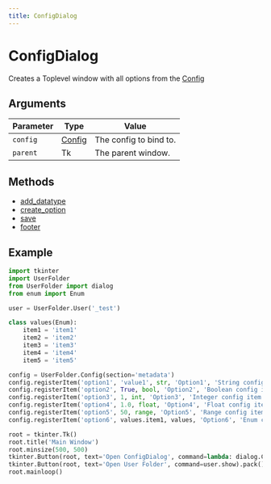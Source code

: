```yaml
---
title: ConfigDialog
---
```


# ConfigDialog

Creates a Toplevel window with all options from the [Config](/userfolder/Config)

## Arguments

| Parameter | Type                         | Value                  |
| --------- | ---------------------------- | ---------------------- |
| `config`  | [Config](/userfolder/Config) | The config to bind to. |
| `parent`  | Tk                           | The parent window.     |

## Methods

- [add_datatype](#add_datatype)
- [create_option](#create_option)
- [save](#save)
- [footer](#footer)

## Example

```py
import tkinter
import UserFolder
from UserFolder import dialog
from enum import Enum

user = UserFolder.User('_test')

class values(Enum):
    item1 = 'item1'
    item2 = 'item2'
    item3 = 'item3'
    item4 = 'item4'
    item5 = 'item5'

config = UserFolder.Config(section='metadata')
config.registerItem('option1', 'value1', str, 'Option1', 'String config item')
config.registerItem('option2', True, bool, 'Option2', 'Boolean config item')
config.registerItem('option3', 1, int, 'Option3', 'Integer config item', from_=0, to=10)
config.registerItem('option4', 1.0, float, 'Option4', 'Float config item', from_=0.0, to=1.0)
config.registerItem('option5', 50, range, 'Option5', 'Range config item')
config.registerItem('option6', values.item1, values, 'Option6', 'Enum config item')

root = tkinter.Tk()
root.title('Main Window')
root.minsize(500, 500)
tkinter.Button(root, text='Open ConfigDialog', command=lambda: dialog.ConfigDialog(parent=root)).pack()
tkinter.Button(root, text='Open User Folder', command=user.show).pack()
root.mainloop()
```
